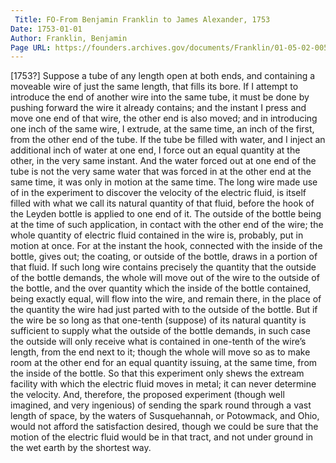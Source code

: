 ```yaml
---
 Title: FO-From Benjamin Franklin to James Alexander, 1753
Date: 1753-01-01
Author: Franklin, Benjamin
Page URL: https://founders.archives.gov/documents/Franklin/01-05-02-0050
---
```


[1753?]
Suppose a tube of any length open at both ends, and containing a moveable wire of just the same length, that fills its bore. If I attempt to introduce the end of another wire into the same tube, it must be done by pushing forward the wire it already contains; and the instant I press and move one end of that wire, the other end is also moved; and in introducing one inch of the same wire, I extrude, at the same time, an inch of the first, from the other end of the tube.
If the tube be filled with water, and I inject an additional inch of water at one end, I force out an equal quantity at the other, in the very same instant.
And the water forced out at one end of the tube is not the very same water that was forced in at the other end at the same time, it was only in motion at the same time.
The long wire made use of in the experiment to discover the velocity of the electric fluid, is itself filled with what we call its natural quantity of that fluid, before the hook of the Leyden bottle is applied to one end of it.
The outside of the bottle being at the time of such application, in contact with the other end of the wire; the whole quantity of electric fluid contained in the wire is, probably, put in motion at once.
For at the instant the hook, connected with the inside of the bottle, gives out; the coating, or outside of the bottle, draws in a portion of that fluid.
If such long wire contains precisely the quantity that the outside of the bottle demands, the whole will move out of the wire to the outside of the bottle, and the over quantity which the inside of the bottle contained, being exactly equal, will flow into the wire, and remain there, in the place of the quantity the wire had just parted with to the outside of the bottle.
But if the wire be so long as that one-tenth (suppose) of its natural quantity is sufficient to supply what the outside of the bottle demands, in such case the outside will only receive what is contained in one-tenth of the wire’s length, from the end next to it; though the whole will move so as to make room at the other end for an equal quantity issuing, at the same time, from the inside of the bottle.
So that this experiment only shews the extream facility with which the electric fluid moves in metal; it can never determine the velocity.
And, therefore, the proposed experiment (though well imagined, and very ingenious) of sending the spark round through a vast length of space, by the waters of Susquehannah, or Potowmack, and Ohio, would not afford the satisfaction desired, though we could be sure that the motion of the electric fluid would be in that tract, and not under ground in the wet earth by the shortest way.

